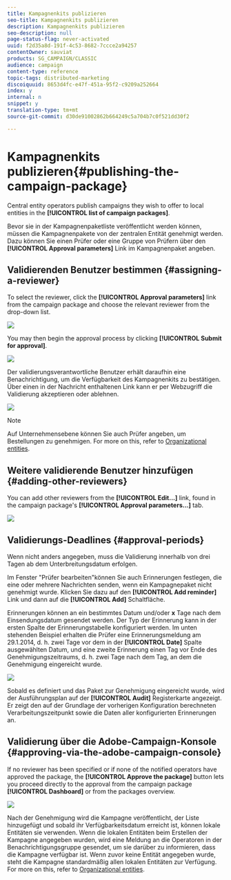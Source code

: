 ```yaml
---
title: Kampagnenkits publizieren
seo-title: Kampagnenkits publizieren
description: Kampagnenkits publizieren
seo-description: null
page-status-flag: never-activated
uuid: f2d35a8d-191f-4c53-8682-7ccce2a94257
contentOwner: sauviat
products: SG_CAMPAIGN/CLASSIC
audience: campaign
content-type: reference
topic-tags: distributed-marketing
discoiquuid: 8653d4fc-e47f-451a-95f2-c9209a252664
index: y
internal: n
snippet: y
translation-type: tm+mt
source-git-commit: d30de91002862b664249c5a704b7c0f521dd30f2

---
```



# Kampagnenkits publizieren{#publishing-the-campaign-package}

Central entity operators publish campaigns they wish to offer to local entities in the **[!UICONTROL list of campaign packages]**.

Bevor sie in der Kampagnenpaketliste veröffentlicht werden können, müssen die Kampagnenpakete von der zentralen Entität genehmigt werden. Dazu können Sie einen Prüfer oder eine Gruppe von Prüfern über den **[!UICONTROL Approval parameters]** Link im Kampagnenpaket angeben.

## Validierenden Benutzer bestimmen {#assigning-a-reviewer}

To select the reviewer, click the **[!UICONTROL Approval parameters]** link from the campaign package and choose the relevant reviewer from the drop-down list.

![](assets/s_advuser_mkg_dist_define_valid.png)

You may then begin the approval process by clicking **[!UICONTROL Submit for approval]**.

![](assets/s_advuser_mkg_dist_valid_process.png)

Der validierungsverantwortliche Benutzer erhält daraufhin eine Benachrichtigung, um die Verfügbarkeit des Kampagnenkits zu bestätigen. Über einen in der Nachricht enthaltenen Link kann er per Webzugriff die Validierung akzeptieren oder ablehnen.

![](assets/s_advuser_mkg_dist_valid_process1.png)

>[!NOTE]
>
>Auf Unternehmensebene können Sie auch Prüfer angeben, um Bestellungen zu genehmigen. For more on this, refer to [Organizational entities](../../campaign/using/about-distributed-marketing.md#organizational-entities).

## Weitere validierende Benutzer hinzufügen {#adding-other-reviewers}

You can add other reviewers from the **[!UICONTROL Edit...]** link, found in the campaign package&#39;s **[!UICONTROL Approval parameters...]** tab.

![](assets/s_advuser_mkg_dist_select_op_valid.png)

## Validierungs-Deadlines {#approval-periods}

Wenn nicht anders angegeben, muss die Validierung innerhalb von drei Tagen ab dem Unterbreitungsdatum erfolgen.

Im Fenster &quot;Prüfer bearbeiten&quot;können Sie auch Erinnerungen festlegen, die eine oder mehrere Nachrichten senden, wenn ein Kampagnepaket nicht genehmigt wurde. Klicken Sie dazu auf den **[!UICONTROL Add reminder]** Link und dann auf die **[!UICONTROL Add]** Schaltfläche.

Erinnerungen können an ein bestimmtes Datum und/oder **x** Tage nach dem Einsendungsdatum gesendet werden. Der Typ der Erinnerung kann in der ersten Spalte der Erinnerungstabelle konfiguriert werden. Im unten stehenden Beispiel erhalten die Prüfer eine Erinnerungsmeldung am 29.1.2014, d. h. zwei Tage vor dem in der **[!UICONTROL Date]** Spalte ausgewählten Datum, und eine zweite Erinnerung einen Tag vor Ende des Genehmigungszeitraums, d. h. zwei Tage nach dem Tag, an dem die Genehmigung eingereicht wurde.

![](assets/s_advuser_mkg_dist_reminder_planning.png)

Sobald es definiert und das Paket zur Genehmigung eingereicht wurde, wird der Ausführungsplan auf der **[!UICONTROL Audit]** Registerkarte angezeigt. Er zeigt den auf der Grundlage der vorherigen Konfiguration berechneten Verarbeitungszeitpunkt sowie die Daten aller konfigurierten Erinnerungen an.

## Validierung über die Adobe-Campaign-Konsole {#approving-via-the-adobe-campaign-console}

If no reviewer has been specified or if none of the notified operators have approved the package, the **[!UICONTROL Approve the package]** button lets you proceed directly to the approval from the campaign package **[!UICONTROL Dashboard]** or from the packages overview.

![](assets/s_advuser_mkg_dist_valid_button.png)

Nach der Genehmigung wird die Kampagne veröffentlicht, der Liste hinzugefügt und sobald ihr Verfügbarkeitsdatum erreicht ist, können lokale Entitäten sie verwenden. Wenn die lokalen Entitäten beim Erstellen der Kampagne angegeben wurden, wird eine Meldung an die Operatoren in der Benachrichtigungsgruppe gesendet, um sie darüber zu informieren, dass die Kampagne verfügbar ist. Wenn zuvor keine Entität angegeben wurde, steht die Kampagne standardmäßig allen lokalen Entitäten zur Verfügung. For more on this, refer to [Organizational entities](../../campaign/using/about-distributed-marketing.md#organizational-entities).
